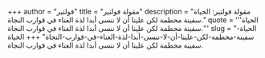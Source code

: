 +++
author = "فولتير"
title = "مقولة فولتير"
description = "مقولة فولتير: الحياة سفينة محطمة لكن علينا أن لا ننسى أبدا لذة الغناء في قوارب النجاة."
quote = '''الحياة سفينة محطمة لكن علينا أن لا ننسى أبدا لذة الغناء في قوارب النجاة.''' 
slug = "الحياة-سفينة-محطمة-لكن-علينا-أن-لا-ننسى-أبدا-لذة-الغناء-في-قوارب-النجاة"
+++
الحياة سفينة محطمة لكن علينا أن لا ننسى أبدا لذة الغناء في قوارب النجاة.
